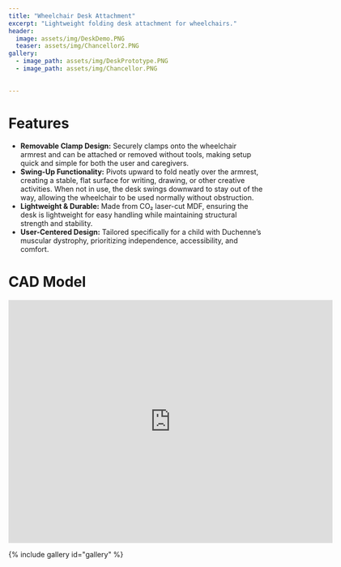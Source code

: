 ```yaml
---
title: "Wheelchair Desk Attachment"
excerpt: "Lightweight folding desk attachment for wheelchairs."
header:
  image: assets/img/DeskDemo.PNG
  teaser: assets/img/Chancellor2.PNG
gallery:
  - image_path: assets/img/DeskPrototype.PNG
  - image_path: assets/img/Chancellor.PNG

   
---
```


# Features

*  **Removable Clamp Design:** Securely clamps onto the wheelchair armrest and can be attached or removed without tools, making setup quick and simple for both the user and caregivers.
* **Swing-Up Functionality:** Pivots upward to fold neatly over the armrest, creating a stable, flat surface for writing, drawing, or other creative activities. When not in use, the desk swings downward to stay out of the way, allowing the wheelchair to be used normally without obstruction.
* **Lightweight & Durable:** Made from CO₂ laser-cut MDF, ensuring the desk is lightweight for easy handling while maintaining structural strength and stability.
* **User-Centered Design:** Tailored specifically for a child with Duchenne’s muscular dystrophy, prioritizing independence, accessibility, and comfort.  

# CAD Model
<iframe src="https://vanderbilt1483.autodesk360.com/shares/public/SH30dd5QT870c25f12fc76ca6e529f094e7d?mode=embed" width="640" height="480" allowfullscreen="true" webkitallowfullscreen="true" mozallowfullscreen="true"  frameborder="0"></iframe>

{% include gallery id="gallery" %}

